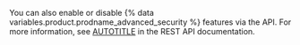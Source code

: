 You can also enable or disable {% data variables.product.prodname_advanced_security %} features via the API. For more information, see [AUTOTITLE](/rest/secret-scanning#enable-or-disable-security-features-for-an-enterprise) in the REST API documentation.
